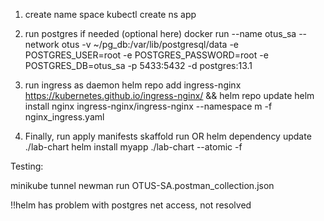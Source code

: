 

1) create name space
    kubectl create ns app

2) run postgres if needed (optional here)
   docker run --name otus_sa --network otus -v ~/pg_db:/var/lib/postgresql/data -e POSTGRES_USER=root -e POSTGRES_PASSWORD=root -e POSTGRES_DB=otus_sa -p 5433:5432 -d postgres:13.1

3) run ingress as daemon
helm repo add ingress-nginx https://kubernetes.github.io/ingress-nginx/ && helm repo update
               helm install nginx ingress-nginx/ingress-nginx --namespace m -f nginx_ingress.yaml

4) Finally, run apply manifests
skaffold run
OR
helm dependency update ./lab-chart
helm install myapp ./lab-chart --atomic -f 

Testing:

minikube tunnel
newman run OTUS-SA.postman_collection.json


!!helm has problem with postgres net access, not resolved